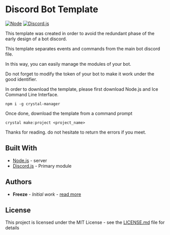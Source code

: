 # Discord Bot Template
[![Node](https://img.shields.io/badge/Node-v10.15.3-green.svg)](https://nodejs.org/fr/)
[![Discord.js](https://img.shields.io/badge/discord.js-11.4.2-blue.svg)](https://discord.js.org/#/docs/main/stable/general/welcome)

This template was created in order to avoid the redundant phase of the early design of a bot discord.

This template separates events and commands from the main bot discord file.

In this way, you can easily manage the modules of your bot.

Do not forget to modify the token of your bot to make it work under the good identifier.

In order to download the template, please first download Node.js and Ice Command Line Interface.

```
npm i -g crystal-manager
```

Once done, download the template from a command prompt
```
crystal make:project <project_name>
```

Thanks for reading. do not hesitate to return the errors if you meet.

## Built With

* [Node.js](https://nodejs.org/fr/) - server
* [Discord.js](https://discord.js.org/) - Primary module

## Authors

* **Freeze** - *Initial work* - [read more](https://github.com/Freeze455)

## License

This project is licensed under the MIT License - see the [LICENSE.md](LICENSE.md) file for details
